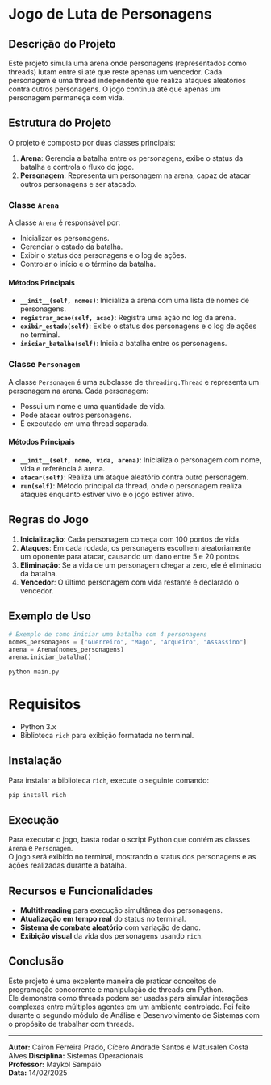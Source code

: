 # Jogo de Luta de Personagens

## Descrição do Projeto

Este projeto simula uma arena onde personagens (representados como threads) lutam entre si até que reste apenas um vencedor. Cada personagem é uma thread independente que realiza ataques aleatórios contra outros personagens. O jogo continua até que apenas um personagem permaneça com vida.

## Estrutura do Projeto

O projeto é composto por duas classes principais:

1. **Arena**: Gerencia a batalha entre os personagens, exibe o status da batalha e controla o fluxo do jogo.
2. **Personagem**: Representa um personagem na arena, capaz de atacar outros personagens e ser atacado.

### Classe `Arena`

A classe `Arena` é responsável por:

- Inicializar os personagens.
- Gerenciar o estado da batalha.
- Exibir o status dos personagens e o log de ações.
- Controlar o início e o término da batalha.

#### Métodos Principais

- **`__init__(self, nomes)`**: Inicializa a arena com uma lista de nomes de personagens.
- **`registrar_acao(self, acao)`**: Registra uma ação no log da arena.
- **`exibir_estado(self)`**: Exibe o status dos personagens e o log de ações no terminal.
- **`iniciar_batalha(self)`**: Inicia a batalha entre os personagens.

### Classe `Personagem`

A classe `Personagem` é uma subclasse de `threading.Thread` e representa um personagem na arena. Cada personagem:

- Possui um nome e uma quantidade de vida.
- Pode atacar outros personagens.
- É executado em uma thread separada.

#### Métodos Principais

- **`__init__(self, nome, vida, arena)`**: Inicializa o personagem com nome, vida e referência à arena.
- **`atacar(self)`**: Realiza um ataque aleatório contra outro personagem.
- **`run(self)`**: Método principal da thread, onde o personagem realiza ataques enquanto estiver vivo e o jogo estiver ativo.

## Regras do Jogo

1. **Inicialização**: Cada personagem começa com 100 pontos de vida.
2. **Ataques**: Em cada rodada, os personagens escolhem aleatoriamente um oponente para atacar, causando um dano entre 5 e 20 pontos.
3. **Eliminação**: Se a vida de um personagem chegar a zero, ele é eliminado da batalha.
4. **Vencedor**: O último personagem com vida restante é declarado o vencedor.

## Exemplo de Uso

```python
# Exemplo de como iniciar uma batalha com 4 personagens
nomes_personagens = ["Guerreiro", "Mago", "Arqueiro", "Assassino"]
arena = Arena(nomes_personagens)
arena.iniciar_batalha()
```

```sh
python main.py
```

# Requisitos
- Python 3.x
- Biblioteca `rich` para exibição formatada no terminal.

## Instalação
Para instalar a biblioteca `rich`, execute o seguinte comando:

```bash
pip install rich
```

## Execução
Para executar o jogo, basta rodar o script Python que contém as classes `Arena` e `Personagem`.  
O jogo será exibido no terminal, mostrando o status dos personagens e as ações realizadas durante a batalha.

## Recursos e Funcionalidades

- **Multithreading** para execução simultânea dos personagens.  
- **Atualização em tempo real** do status no terminal.  
- **Sistema de combate aleatório** com variação de dano.  
- **Exibição visual** da vida dos personagens usando `rich`. 

## Conclusão
Este projeto é uma excelente maneira de praticar conceitos de programação concorrente e manipulação de threads em Python.  
Ele demonstra como threads podem ser usadas para simular interações complexas entre múltiplos agentes em um ambiente controlado.
Foi feito durante o segundo módulo de Análise e Desenvolvimento de Sistemas com o propósito de trabalhar com threads.

---

**Autor:** Cairon Ferreira Prado, Cícero Andrade Santos e Matusalen Costa Alves 
**Disciplina:** Sistemas Operacionais  
**Professor:** Maykol Sampaio  
**Data:** 14/02/2025
